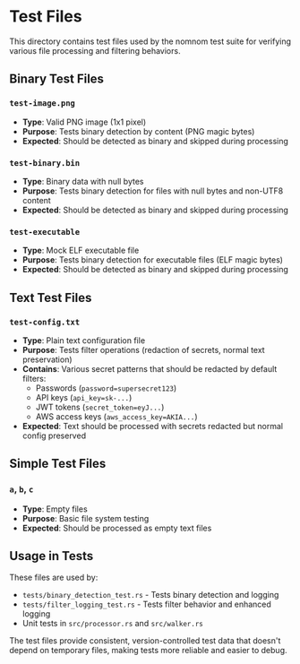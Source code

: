 # Test Files

This directory contains test files used by the nomnom test suite for verifying various file processing and filtering behaviors.

## Binary Test Files

### `test-image.png`
- **Type**: Valid PNG image (1x1 pixel)
- **Purpose**: Tests binary detection by content (PNG magic bytes)
- **Expected**: Should be detected as binary and skipped during processing

### `test-binary.bin`
- **Type**: Binary data with null bytes
- **Purpose**: Tests binary detection for files with null bytes and non-UTF8 content
- **Expected**: Should be detected as binary and skipped during processing

### `test-executable`
- **Type**: Mock ELF executable file
- **Purpose**: Tests binary detection for executable files (ELF magic bytes)
- **Expected**: Should be detected as binary and skipped during processing

## Text Test Files

### `test-config.txt`
- **Type**: Plain text configuration file
- **Purpose**: Tests filter operations (redaction of secrets, normal text preservation)
- **Contains**: Various secret patterns that should be redacted by default filters:
  - Passwords (`password=supersecret123`)
  - API keys (`api_key=sk-...`)
  - JWT tokens (`secret_token=eyJ...`)
  - AWS access keys (`aws_access_key=AKIA...`)
- **Expected**: Text should be processed with secrets redacted but normal config preserved

## Simple Test Files

### `a`, `b`, `c`
- **Type**: Empty files
- **Purpose**: Basic file system testing
- **Expected**: Should be processed as empty text files

## Usage in Tests

These files are used by:
- `tests/binary_detection_test.rs` - Tests binary detection and logging
- `tests/filter_logging_test.rs` - Tests filter behavior and enhanced logging
- Unit tests in `src/processor.rs` and `src/walker.rs`

The test files provide consistent, version-controlled test data that doesn't depend on temporary files, making tests more reliable and easier to debug.